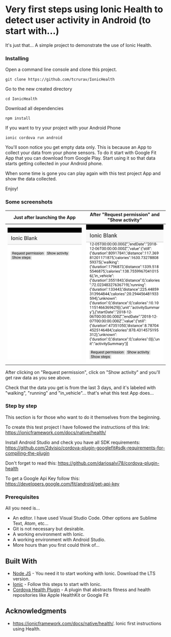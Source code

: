 # Very first steps using Ionic Health to detect user activity in Android (to start with...)

It's just that... A simple project to demonstrate the use of Ionic Health.

### Installing

Open a command line console and clone this project.

```
git clone https://github.com/tcrurav/IonicHealth
```

Go to the new created directory

```
cd IonicHealth
```

Download all dependencies

```
npm install
```

If you want to try your project with your Android Phone

```
ionic cordova run android
```

You'll soon notice you get empty data only. This is because an App to collect your data from your phone sensors. To do it start with Google Fit App that you can download from Google Play. Start using it so that data starts getting collected in your Android phone.

When some time is gone you can play again with this test project App and show the data collected.

Enjoy!

### Some screenshots

Just after launching the App                    |  After "Request permission" and "Show activity"
:----------------------------------------------:|:----------------------------------------------:
![alt text](https://github.com/tcrurav/IonicHealth/blob/master/screenshots/Screenshot-1.png)  |  ![alt text](https://github.com/tcrurav/IonicHealth/blob/master/screenshots/Screenshot-2.png)

After clicking on "Request permission", click on "Show activity" and you'll get raw data as you see above.

Check that the data you get is from the last 3 days, and it's labeled with "walking", "running" and "in_vehicle"... that's what this test App does...

### Step by step

This section is for those who want to do it themselves from the beginning.

To create this test project I have followed the instructions of this link:
https://ionicframework.com/docs/native/health/

Install Android Studio and check you have all SDK requirements:
https://github.com/2dvisio/cordova-plugin-googlefit#sdk-requirements-for-compiling-the-plugin

Don't forget to read this:
https://github.com/dariosalvi78/cordova-plugin-health

To get a Google Api Key follow this:
https://developers.google.com/fit/android/get-api-key

### Prerequisites

All you need is... 
* An editor. I have used Visual Studio Code. Other options are Sublime Text, Atom, etc...
* Git is not necessary but desirable.
* A working environment with Ionic.
* A working environment with Android Studio.
* More hours than you first could think of...

## Built With

* [Node JS](https://nodejs.org/es/) - You need it to start working with Ionic. Download the LTS version.
* [Ionic](https://ionicframework.com/docs/intro/installation/) - Follow this steps to start with Ionic.
* [Cordova Health Plugin](https://github.com/dariosalvi78/cordova-plugin-health) - A plugin that abstracts fitness and health repositories like Apple HealthKit or Google Fit

## Acknowledgments

* https://ionicframework.com/docs/native/health/. Ionic first instructions using Health.
